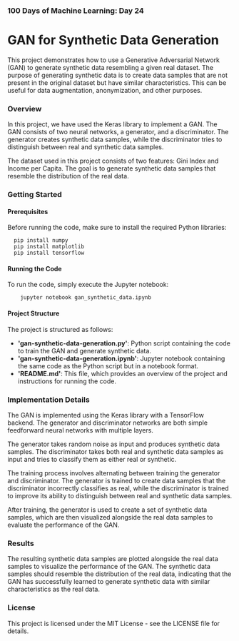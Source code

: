 ### 100 Days of Machine Learning: Day 24

# GAN for Synthetic Data Generation

This project demonstrates how to use a Generative Adversarial Network (GAN) to generate synthetic data resembling a given real dataset. The purpose of generating synthetic data is to create data samples that are not present in the original dataset but have similar characteristics. This can be useful for data augmentation, anonymization, and other purposes.

### Overview

In this project, we have used the Keras library to implement a GAN. The GAN consists of two neural networks, a generator, and a discriminator. The generator creates synthetic data samples, while the discriminator tries to distinguish between real and synthetic data samples.

The dataset used in this project consists of two features: Gini Index and Income per Capita. The goal is to generate synthetic data samples that resemble the distribution of the real data.

### Getting Started

#### Prerequisites

Before running the code, make sure to install the required Python libraries:

      pip install numpy
      pip install matplotlib
      pip install tensorflow

#### Running the Code

To run the code, simply execute the Jupyter notebook:

        jupyter notebook gan_synthetic_data.ipynb

#### Project Structure

The project is structured as follows:

- **'gan-synthetic-data-generation.py'**: Python script containing the code to train the GAN and generate synthetic data.
- **'gan-synthetic-data-generation.ipynb'**: Jupyter notebook containing the same code as the Python script but in a notebook format.
- **'README.md'**: This file, which provides an overview of the project and instructions for running the code.

### Implementation Details

The GAN is implemented using the Keras library with a TensorFlow backend. The generator and discriminator networks are both simple feedforward neural networks with multiple layers.

The generator takes random noise as input and produces synthetic data samples. The discriminator takes both real and synthetic data samples as input and tries to classify them as either real or synthetic.

The training process involves alternating between training the generator and discriminator. The generator is trained to create data samples that the discriminator incorrectly classifies as real, while the discriminator is trained to improve its ability to distinguish between real and synthetic data samples.

After training, the generator is used to create a set of synthetic data samples, which are then visualized alongside the real data samples to evaluate the performance of the GAN.

### Results

The resulting synthetic data samples are plotted alongside the real data samples to visualize the performance of the GAN. The synthetic data samples should resemble the distribution of the real data, indicating that the GAN has successfully learned to generate synthetic data with similar characteristics as the real data.

### License

This project is licensed under the MIT License - see the LICENSE file for details.
